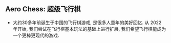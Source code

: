 
## Aero Chess: 超级飞行棋

* 大约30多年前诞生于中国的飞行棋游戏, 是很多人童年的美好回忆. 从 2022 年开始, 我们尝试在飞行棋基本玩法的基础上进行扩展, 
我们希望飞行棋能成为一个更棒更现代的游戏. 

